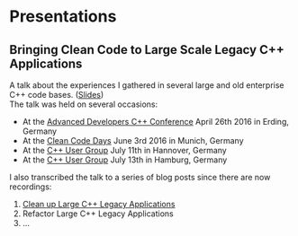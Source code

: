 # Presentations

## Bringing Clean Code to Large Scale Legacy C++ Applications
A talk about the experiences I gathered in several large and old enterprise C++ code bases. 
([Slides](./CleanCodeLegacyCpp/BringingCleanCodeToLargeScaleLegacyCppApplications.pdf))  
The talk was held on several occasions:

* At the [Advanced Developers C++ Conference](http://adcpp.de/2016/) April 26th 2016 in Erding, Germany
* At the [Clean Code Days](http://www.cleancode-days.de/archive/handouts-2016.html) June 3rd 2016 in Munich, Germany
* At the [C++ User Group](https://www.meetup.com/C-User-Group-Hannover/events/230809304/) July 11th in Hannover, Germany
* At the [C++ User Group](https://www.meetup.com/CppUserGroupHamburg/events/232101627/) July 13th in Hamburg, Germany

I also transcribed the talk to a series of blog posts since there are now recordings:

1. [Clean up Large C++ Legacy Applications](http://arne-mertz.de/2016/09/clean-large-c-legacy-applications/)
2. Refactor Large C++ Legacy Applications
3. ...
